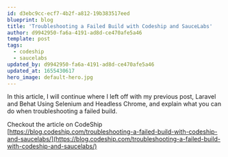 ```yaml
---
id: d3ebc9cc-ecf7-4b2f-a812-19b383517eed
blueprint: blog
title: 'Troubleshooting a Failed Build with Codeship and SauceLabs'
author: d9942950-fa6a-4191-ad8d-ce470afe5a46
template: post
tags:
  - codeship
  - saucelabs
updated_by: d9942950-fa6a-4191-ad8d-ce470afe5a46
updated_at: 1655430617
hero_image: default-hero.jpg
---
```

In this article, I will continue where I left off with my previous post, Laravel and Behat Using Selenium and Headless Chrome, and explain what you can do when troubleshooting a failed build.

Checkout the article on CodeShip [https://blog.codeship.com/troubleshooting-a-failed-build-with-codeship-and-saucelabs/](https://blog.codeship.com/troubleshooting-a-failed-build-with-codeship-and-saucelabs/)

